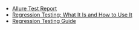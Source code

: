 - [Allure Test Report](http://allure.qatools.ru/)
- [Regression Testing: What It Is and How to Use It](https://airbrake.io/blog/what-is/regression-testing)
- [Regression Testing Guide](https://www.ranorex.com/resources/testing-wiki/regression-testing/)